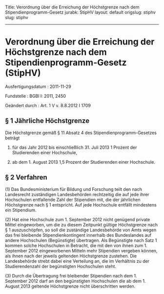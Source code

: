 Title: Verordnung über die Erreichung der Höchstgrenze nach dem Stipendienprogramm-Gesetz
jurabk: StipHV
layout: default
origslug: stiphv
slug: stiphv

---

# Verordnung über die Erreichung der Höchstgrenze nach dem Stipendienprogramm-Gesetz (StipHV)

Ausfertigungsdatum
:   2011-11-29

Fundstelle
:   BGBl I: 2011, 2450

Geändert durch
:   Art. 1 V v. 8.8.2012 I 1709


## § 1 Jährliche Höchstgrenze

Die Höchstgrenze gemäß § 11 Absatz 4 des Stipendienprogramm-Gesetzes
beträgt

1.  für das Jahr 2012 bis einschließlich 31. Juli 2013 1 Prozent der
    Studierenden einer Hochschule,


2.  ab dem 1. August 2013 1,5 Prozent der Studierenden einer Hochschule.





## § 2 Verfahren

(1) Das Bundesministerium für Bildung und Forschung teilt den nach
Landesrecht zuständigen Landesbehörden rechtzeitig die auf jede ihrer
Hochschulen entfallende Zahl der Stipendien mit, die der jährlichen
Höchstgrenze nach § 1 entspricht. Auf jede Hochschule entfällt
mindestens ein Stipendium.

(2) Hat eine Hochschule zum 1. September 2012 nicht genügend private
Mittel eingeworben, um die zu diesem Zeitpunkt gültige Höchstgrenze
nach § 1 auszuschöpfen, so soll die zuständige Landesbehörde von Amts
wegen das frei bleibende Stipendienkontingent innerhalb des
Bundeslandes auf andere Hochschulen (Begünstigte) übertragen. Als
Begünstigte nach Satz 1 kommen solche Hochschulen in Betracht, die mit
den von ihnen zum 1. September 2012 eingeworbenen Mitteln mehr
Stipendien vergeben können, als ihnen nach der jeweils geltenden
Höchstgrenze zustehen. Die Landesbehörde strebt dabei eine Verteilung
an, die im Verhältnis zu der Studierendenzahl der begünstigten
Hochschulen steht.

(3) Durch die Übertragung frei bleibender Stipendien nach dem 1.
September 2012 darf an den begünstigten Hochschulen die ab dem 1.
August 2013 geltende Höchstgrenze nicht überschritten werden.

